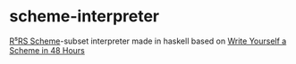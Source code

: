 # scheme-interpreter
[R⁵RS Scheme](http://www.schemers.org/Documents/Standards/R5RS/HTML)-subset interpreter made in haskell based on [Write Yourself a Scheme in 48 Hours](https://en.wikibooks.org/wiki/Write_Yourself_a_Scheme_in_48_Hours)

